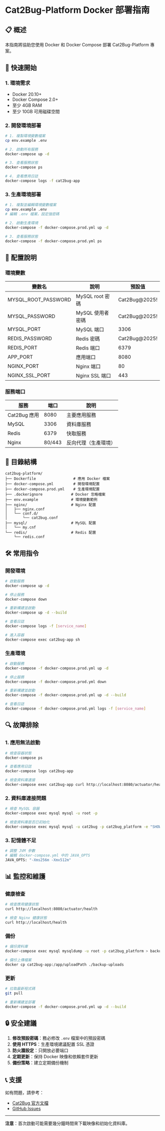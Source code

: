 # Cat2Bug-Platform Docker 部署指南

## 📋 概述

本指南將協助您使用 Docker 和 Docker Compose 部署 Cat2Bug-Platform 專案。

## 🚀 快速開始

### 1. 環境需求

- Docker 20.10+
- Docker Compose 2.0+
- 至少 4GB RAM
- 至少 10GB 可用磁碟空間

### 2. 開發環境部署

```bash
# 1. 複製環境變數檔案
cp env.example .env

# 2. 啟動所有服務
docker-compose up -d

# 3. 查看服務狀態
docker-compose ps

# 4. 查看應用日誌
docker-compose logs -f cat2bug-app
```

### 3. 生產環境部署

```bash
# 1. 複製並編輯環境變數檔案
cp env.example .env
# 編輯 .env 檔案，設定強密碼

# 2. 啟動生產環境
docker-compose -f docker-compose.prod.yml up -d

# 3. 查看服務狀態
docker-compose -f docker-compose.prod.yml ps
```

## 🔧 配置說明

### 環境變數

| 變數名 | 說明 | 預設值 |
|--------|------|--------|
| MYSQL_ROOT_PASSWORD | MySQL root 密碼 | Cat2Bug@2025! |
| MYSQL_PASSWORD | MySQL 使用者密碼 | Cat2Bug@2025! |
| MYSQL_PORT | MySQL 端口 | 3306 |
| REDIS_PASSWORD | Redis 密碼 | Cat2Bug@2025! |
| REDIS_PORT | Redis 端口 | 6379 |
| APP_PORT | 應用端口 | 8080 |
| NGINX_PORT | Nginx 端口 | 80 |
| NGINX_SSL_PORT | Nginx SSL 端口 | 443 |

### 服務端口

| 服務 | 端口 | 說明 |
|------|------|------|
| Cat2Bug 應用 | 8080 | 主要應用服務 |
| MySQL | 3306 | 資料庫服務 |
| Redis | 6379 | 快取服務 |
| Nginx | 80/443 | 反向代理（生產環境） |

## 📁 目錄結構

```
cat2bug-platform/
├── Dockerfile                 # 應用 Docker 檔案
├── docker-compose.yml         # 開發環境配置
├── docker-compose.prod.yml    # 生產環境配置
├── .dockerignore             # Docker 忽略檔案
├── env.example               # 環境變數範例
├── nginx/                    # Nginx 配置
│   ├── nginx.conf
│   └── conf.d/
│       └── cat2bug.conf
├── mysql/                    # MySQL 配置
│   └── my.cnf
└── redis/                    # Redis 配置
    └── redis.conf
```

## 🛠️ 常用指令

### 開發環境

```bash
# 啟動服務
docker-compose up -d

# 停止服務
docker-compose down

# 重新構建並啟動
docker-compose up -d --build

# 查看日誌
docker-compose logs -f [service_name]

# 進入容器
docker-compose exec cat2bug-app sh
```

### 生產環境

```bash
# 啟動服務
docker-compose -f docker-compose.prod.yml up -d

# 停止服務
docker-compose -f docker-compose.prod.yml down

# 重新構建並啟動
docker-compose -f docker-compose.prod.yml up -d --build

# 查看日誌
docker-compose -f docker-compose.prod.yml logs -f [service_name]
```

## 🔍 故障排除

### 1. 應用無法啟動

```bash
# 檢查容器狀態
docker-compose ps

# 查看應用日誌
docker-compose logs cat2bug-app

# 檢查資料庫連接
docker-compose exec cat2bug-app curl http://localhost:8080/actuator/health
```

### 2. 資料庫連接問題

```bash
# 檢查 MySQL 容器
docker-compose exec mysql mysql -u root -p

# 檢查資料庫是否已初始化
docker-compose exec mysql mysql -u cat2bug -p cat2bug_platform -e "SHOW TABLES;"
```

### 3. 記憶體不足

```bash
# 調整 JVM 參數
# 編輯 docker-compose.yml 中的 JAVA_OPTS
JAVA_OPTS: "-Xms256m -Xmx512m"
```

## 📊 監控和維護

### 健康檢查

```bash
# 檢查應用健康狀態
curl http://localhost:8080/actuator/health

# 檢查 Nginx 健康狀態
curl http://localhost/health
```

### 備份

```bash
# 備份資料庫
docker-compose exec mysql mysqldump -u root -p cat2bug_platform > backup.sql

# 備份上傳檔案
docker cp cat2bug-app:/app/uploadPath ./backup-uploads
```

### 更新

```bash
# 拉取最新程式碼
git pull

# 重新構建並部署
docker-compose -f docker-compose.prod.yml up -d --build
```

## 🔒 安全建議

1. **修改預設密碼**：務必修改 `.env` 檔案中的預設密碼
2. **使用 HTTPS**：生產環境建議配置 SSL 憑證
3. **防火牆設定**：只開放必要端口
4. **定期更新**：保持 Docker 映像和依賴套件更新
5. **備份策略**：建立定期備份機制

## 📞 支援

如有問題，請參考：
- [Cat2Bug 官方文檔](https://www.cat2bug.com)
- [GitHub Issues](https://github.com/joey3639570/cat2bug-platform/issues)

---

**注意**：首次啟動可能需要幾分鐘時間來下載映像和初始化資料庫。
